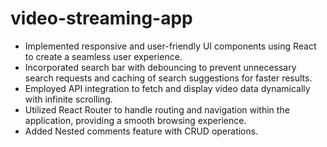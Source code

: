 # video-streaming-app
- Implemented responsive and user-friendly UI components using React to create a seamless user experience.
-  Incorporated search bar with debouncing to prevent unnecessary search requests and caching of search suggestions for
  faster results.
-  Employed API integration to fetch and display video data dynamically with infinite scrolling.
- Utilized React Router to handle routing and navigation within the application, providing a smooth browsing experience.
- Added Nested comments feature with CRUD operations.
